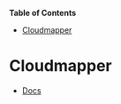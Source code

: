 <!-- START doctoc generated TOC please keep comment here to allow auto update -->
<!-- DON'T EDIT THIS SECTION, INSTEAD RE-RUN doctoc TO UPDATE -->
**Table of Contents**

- [Cloudmapper](#cloudmapper)

<!-- END doctoc generated TOC please keep comment here to allow auto update -->

# Cloudmapper

- [Docs](https://github.com/duo-labs/cloudmapper)
